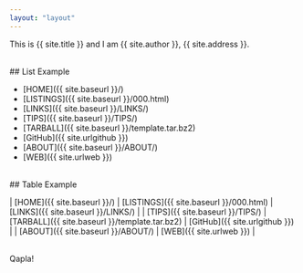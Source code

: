 ```yaml
---
layout: "layout"
---
```


This is {{ site.title }} and I am {{ site.author }}, {{ site.address }}.

<br>
## List Example

* [HOME]({{ site.baseurl }}/)
* [LISTINGS]({{ site.baseurl }}/000.html)
* [LINKS]({{ site.baseurl }}/LINKS/)
* [TIPS]({{ site.baseurl }}/TIPS/)
* [TARBALL]({{ site.baseurl }}/template.tar.bz2)
* [GitHub]({{ site.urlgithub }})
* [ABOUT]({{ site.baseurl }}/ABOUT/)
* [WEB]({{ site.urlweb }})

<br>
## Table Example

| [HOME]({{ site.baseurl }}/) | [LISTINGS]({{ site.baseurl }}/000.html) | [LINKS]({{ site.baseurl }}/LINKS/) |
| [TIPS]({{ site.baseurl }}/TIPS/) | [TARBALL]({{ site.baseurl }}/template.tar.bz2) | [GitHub]({{ site.urlgithub }}) |
| [ABOUT]({{ site.baseurl }}/ABOUT/) | [WEB]({{ site.urlweb }}) |

<br>
Qapla!

